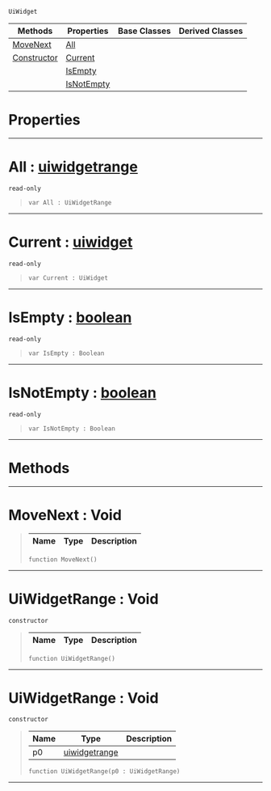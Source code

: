  `UiWidget`

|Methods|Properties|Base Classes|Derived Classes|
|---|---|---|---|
|[ MoveNext](https://github.com/zeroengineteam/ZeroDocs/code_reference/class_reference/uiwidgetrange.markdown#movenext-void)|[ All](https://github.com/zeroengineteam/ZeroDocs/code_reference/class_reference/uiwidgetrange.markdown#all-zero-engine-document)| | |
|[ Constructor](https://github.com/zeroengineteam/ZeroDocs/code_reference/class_reference/uiwidgetrange.markdown#uiwidgetrange-void)|[ Current](https://github.com/zeroengineteam/ZeroDocs/code_reference/class_reference/uiwidgetrange.markdown#current-zero-engine-docu)| | |
| |[ IsEmpty](https://github.com/zeroengineteam/ZeroDocs/code_reference/class_reference/uiwidgetrange.markdown#isempty-zero-engine-docu)| | |
| |[ IsNotEmpty](https://github.com/zeroengineteam/ZeroDocs/code_reference/class_reference/uiwidgetrange.markdown#isnotempty-zero-engine-d)| | |


 #  Properties


---  
 #  All : [uiwidgetrange](https://github.com/zeroengineteam/ZeroDocs/code_reference/class_reference/uiwidgetrange.markdown)

 `read-only`

> 
> ``` lang=cpp, name=Zilch
> var All : UiWidgetRange


---  
 #  Current : [uiwidget](https://github.com/zeroengineteam/ZeroDocs/code_reference/class_reference/uiwidget.markdown)

 `read-only`

> 
> ``` lang=cpp, name=Zilch
> var Current : UiWidget


---  
 #  IsEmpty : [boolean](https://github.com/zeroengineteam/ZeroDocs/code_reference/zilch_base_types/boolean.markdown)

 `read-only`

> 
> ``` lang=cpp, name=Zilch
> var IsEmpty : Boolean


---  
 #  IsNotEmpty : [boolean](https://github.com/zeroengineteam/ZeroDocs/code_reference/zilch_base_types/boolean.markdown)

 `read-only`

> 
> ``` lang=cpp, name=Zilch
> var IsNotEmpty : Boolean


---  
 #  Methods


---  
 #  MoveNext : Void

> 
> |Name|Type|Description|
> |---|---|---|
> ``` lang=cpp, name=Zilch
> function MoveNext()
> ``` 


---  
 #  UiWidgetRange : Void

 `constructor`

> 
> |Name|Type|Description|
> |---|---|---|
> ``` lang=cpp, name=Zilch
> function UiWidgetRange()
> ``` 


---  
 #  UiWidgetRange : Void

 `constructor`

> 
> |Name|Type|Description|
> |---|---|---|
> |p0|[uiwidgetrange](https://github.com/zeroengineteam/ZeroDocs/code_reference/class_reference/uiwidgetrange.markdown)| |
> ``` lang=cpp, name=Zilch
> function UiWidgetRange(p0 : UiWidgetRange)
> ``` 


---  
 

 